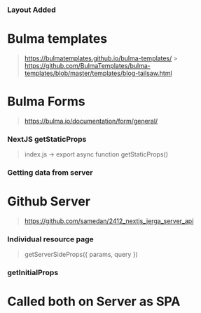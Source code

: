 ### Layout Added

# Bulma templates

> https://bulmatemplates.github.io/bulma-templates/ > https://github.com/BulmaTemplates/bulma-templates/blob/master/templates/blog-tailsaw.html

# Bulma Forms

> https://bulma.io/documentation/form/general/

### NextJS getStaticProps

> index.js -> export async function getStaticProps()

### Getting data from server

# Github Server

> https://github.com/samedan/2412_nextjs_jerga_server_api

### Individual resource page

> getServerSideProps({ params, query })

### getInitialProps

# Called both on Server as SPA
